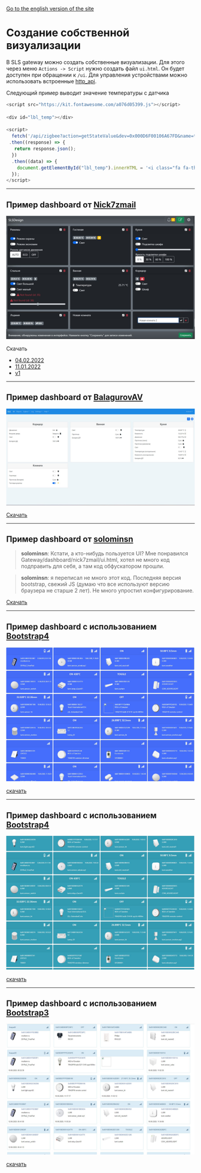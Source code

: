[Go to the english version of the site](/ui_eng.md)

# Создание собственной  визуализации

В SLS gateway можно создать собственные визуализации. Для этого через меню `Actions -> Script` нужно создать файл `ui.html`. Он будет доступен при обращении к `/ui`. Для управления устройствами можно использовать встроенные [http_api](/http_api_rus.md).

Следующий пример выводит значение температуры с датчика

```js
<script src="https://kit.fontawesome.com/a076d05399.js"></script>
         
<div id="lbl_temp"></div>

<script>
  fetch('/api/zigbee?action=getStateValue&dev=0x000D6F00106A67FD&name=temperature')
 .then((response) => {
   return response.json();
  })
  .then((data) => {
    document.getElementById("lbl_temp").innerHTML = '<i class="fa fa-thermometer-full" aria-hidden="true"></i> ' + data;
  });
</script>
```

---

## Пример dashboard от [Nick7zmail](https://t.me/nick7zmail)

<!-- <img src="/img/dash_n7z_3.jpg" width="30%"> <img src="/img/dash_n7z_2.jpg" width="60%">
<img src="/img/dash_n7z_1.jpg" width="92%"> -->

![](/dashboard/nick7zmail/20220204.jpg)

Скачать

- [04.02.2022](/dashboard/nick7zmail/ui_20220204.html)
- [11.01.2022](/dashboard/nick7zmail/ui_20220111.html)
- [v1 ](/dashboard/nick7zmail/ui.html)

---

## Пример dashboard от [BalagurovAV](https://t.me/BalagurovAV)

![](/dashboard/BalagurovAV/20231111.jpg)

[Скачать](https://github.com/BalagurOFF/sls_ui.html)

---

## Пример dashboard от [solominsn](https://t.me/solominsn)

>**solominsn**: Кстати, а кто-нибудь пользуется UI? Мне понравился Gateway/dashboard/nick7zmail/ui.html, хотел не много код подправить для себя, а там код обфускатором прошли.

>**solominsn**: я переписал не много этот код. Последняя версия bootstrap, свежий JS (думаю что все используют версию браузера не старше 2 лет). Не много упростил конфигурирование.

[Скачать](/dashboard/solominsn/ui_20221004.html)

---

## Пример dashboard с использованием [Bootstrap4](https://bootstrap-4.ru/docs/4.5/components/card/#content)

![](/img/dashboard4.jpg)

[скачать](/dashboard/bootstrap4/ui.html)

---

## Пример dashboard с использованием [Bootstrap4](https://bootstrap-4.ru/docs/4.5/components/card/#content)

![](/img/dashboard41.jpg)

[скачать](/dashboard/bootstrap41/ui.html)

---

## Пример dashboard с использованием [Bootstrap3](https://www.w3schools.com/bootstrap/bootstrap_panels.asp)

![](/img/dashboard3.jpg)

[скачать](/dashboard/bootstrap3/ui.html)
